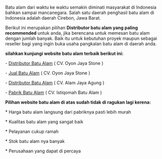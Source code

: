 <p>Batu alam dari waktu ke waktu semakin diminati masyarakat di Indonesia bahkan sampai mancanegara. Salah satu daerah penghasil batu alam di Indonesia adalah daerah Cirebon, Jawa Barat.</p>
<p>Berikut ini merupakan pilihan <strong>Distributor batu alam yang paling recommended</strong> untuk anda, jika berencana untuk memesan batu alam dengan jumlah banyak. Baik itu untuk kebutuhan proyek maupun sebagai reseller bagi yang ingin buka usaha pangkalan batu alam di daerah anda.</p>

<p><strong>silahkan kunjungi website batu alam terbaik berikut ini:</strong></p>
<p>- <a href="https://oyonjayastone.com/" rel="follow" target="_self" rel="nofollow">Distributor Batu Alam</a> ( CV. Oyon Jaya Stone )</p>
<p>- <a href="https://www.oyonbatualam.com/" rel="follow" target="_self" rel="nofollow">Jual Batu Alam</a> ( CV. Oyon Jaya Stone )</p>
<p>- <a href="https://agungstone.com/" rel="follow" target="_self" rel="nofollow">Distributor Batu Alam</a> ( CV. Alam Jaya Agung )</p>
<p>- <a href="https://www.batucirebon.com/pabrik-batu-alam/" rel="follow" target="_self" rel="nofollow">Pabrik Batu Alam</a> ( CV. Istiqomah Batu Alam )</p>
<p><strong>Pilihan website batu alam di atas sudah tidak di ragukan lagi kerena:</strong></p>
<p>* Harga batu alam langsung dari pabriknya pasti lebih murah</p>
<p>* Kualitas batu alam yang sangat baik</p>
<p>* Pelayanan cukup ramah</p>
<p>* Stok batu alam nya banyak</p>
<p>* Perusahaan yang dapat di percaya</p><p>
